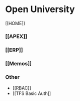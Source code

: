 # Open University
[[HOME]]

###  [[APEX]]
### [[ERP]]
### [[Memos]]
### Other
* [[RBAC]]
* [[TFS Basic Auth]]